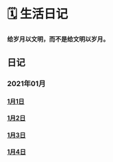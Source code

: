 # :spiral_calendar: 生活日记
#### 给岁月以文明，而不是给文明以岁月。

## 日记 <Badge text="茶余饭后" type="warning"/> <Badge text="diary"/>
### 2021年01月
#### [1月1日](/diary/2021/0101/)
#### [1月2日](/diary/2021/0102/)
#### [1月3日](/diary/2021/0103/)
#### [1月4日](/diary/2021/0104/)